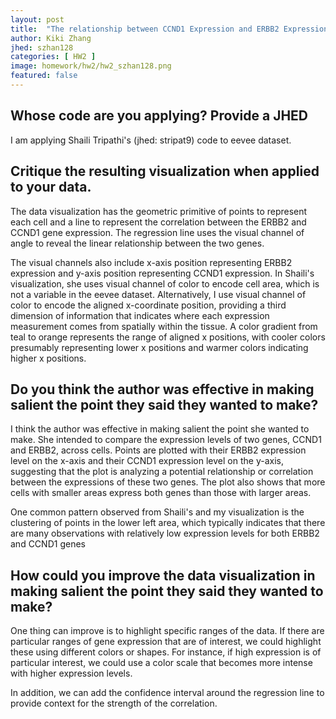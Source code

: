 ```yaml
---
layout: post
title:  "The relationship between CCND1 Expression and ERBB2 Expression"
author: Kiki Zhang
jhed: szhan128
categories: [ HW2 ]
image: homework/hw2/hw2_szhan128.png
featured: false
---
```


## Whose code are you applying? Provide a JHED
I am applying Shaili Tripathi's (jhed: stripat9) code to eevee dataset. 

## Critique the resulting visualization when applied to your data.
The data visualization has the geometric primitive of points to represent each cell and a line to represent the correlation between the ERBB2 and CCND1 gene expression. The regression line uses the visual channel of angle to reveal the linear relationship between the two genes.

The visual channels also include x-axis position representing ERBB2 expression and y-axis position representing CCND1 expression. In Shaili's visualization, she uses visual channel of color to encode cell area, which is not a variable in the eevee dataset. Alternatively, I use visual channel of color to encode the aligned x-coordinate position, providing a third dimension of information that indicates where each expression measurement comes from spatially within the tissue. A color gradient from teal to orange represents the range of aligned x positions, with cooler colors presumably representing lower x positions and warmer colors indicating higher x positions. 

 
## Do you think the author was effective in making salient the point they said they wanted to make? 
I think the author was effective in making salient the point she wanted to make. She intended to compare the expression levels of two genes, CCND1 and ERBB2, across cells. Points are plotted with their ERBB2 expression level on the x-axis and their CCND1 expression level on the y-axis, suggesting that the plot is analyzing a potential relationship or correlation between the expressions of these two genes. The plot also shows that more cells with smaller areas express both genes than those with larger areas.

One common pattern observed from Shaili's and my visualization is the clustering of points in the lower left area, which typically indicates that there are many observations with relatively low expression levels for both ERBB2 and CCND1 genes


## How could you improve the data visualization in making salient the point they said they wanted to make? 
One thing can improve is to highlight specific ranges of the data. If there are particular ranges of gene expression that are of interest, we could highlight these using different colors or shapes. For instance, if high expression is of particular interest, we could use a color scale that becomes more intense with higher expression levels. 

In addition, we can add the confidence interval around the regression line to provide context for the strength of the correlation.